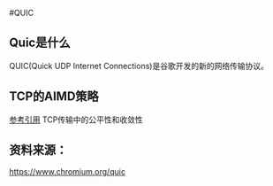 #QUIC

## Quic是什么
QUIC(Quick UDP Internet Connections)是谷歌开发的新的网络传输协议。  



## TCP的AIMD策略
[参考引用](http://blog.chinaunix.net/uid-28387257-id-4543179.html)
TCP传输中的公平性和收敛性


## 资料来源：
https://www.chromium.org/quic